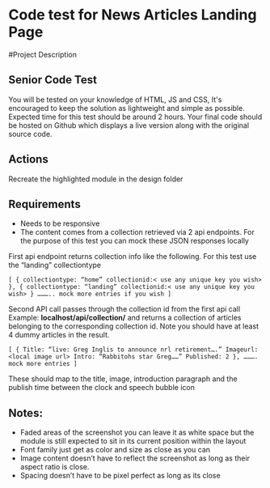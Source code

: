 # Code test for News Articles Landing Page





#Project Description

## Senior Code Test
You will be tested on your knowledge of HTML, JS and CSS, It's encouraged to keep the solution as lightweight and simple as possible.
Expected time for this test should be around 2 hours.
Your final code should be hosted on Github which displays a live version along with the original source code.

## Actions
Recreate the highlighted module in the design folder

## Requirements
- Needs to be responsive
- The content comes from a collection retrieved via 2 api endpoints. For the purpose of this test
  you can mock these JSON responses locally

First api endpoint returns collection info like the following. For this test use the “landing”
collectiontype

`
[
{
collectiontype: “home”
collectionid:< use any unique key you wish>
},
{
collectiontype: “landing”
collectionid:< use any unique key you wish>
}
……….. mock more entries if you wish
]
`

Second API call passes through the collection id from the first api call
Example: **localhost/api/collection/<collectionid>**
and returns a collection of articles belonging to the corresponding collection id. Note you
should have at least 4 dummy articles in the result.

`
[
{
Title: “live: Greg Inglis to announce nrl retirement….”
Imageurl: <local image url>
Intro: “Rabbitohs star Greg……”
Published: 2
},
………. mock more entries
]
`

These should map to the title, image, introduction paragraph and the publish time between
the clock and speech bubble icon

## Notes:
- Faded areas of the screenshot you can leave it as white space but the module is still
  expected to sit in its current position within the layout
- Font family just get as color and size as close as you can
- Image content doesn’t have to reflect the screenshot as long as their aspect ratio is close.
- Spacing doesn’t have to be pixel perfect as long as its close
